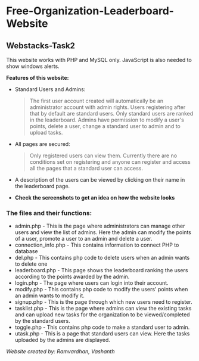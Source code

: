 # Free-Organization-Leaderboard-Website
## Webstacks-Task2

This website works with PHP and MySQL only. JavaScript is also needed to show windows alerts.

**Features of this website:**
- Standard Users and Admins:
  > The first user account created will automatically be an administrator account with admin rights. Users registering after that by default are standard users.
  > Only standard users are ranked in the leaderboard.
  > Admins have permission to modify a user's points, delete a user, change a standard user to admin and to upload tasks.
- All pages are secured:
  > Only registered users can view them. 
  > Currently there are no conditions set on registering and anyone can register and access all the pages that a standard user can access.
- A description of the users can be viewed by clicking on their name in the leaderboard page.

- **Check the screenshots to get an idea on how the website looks**

### The files and their functions:
- admin.php - This is the page where administrators can manage other users and view the list of admins. Here the admin can modify the points of a user, promote a user to an admin and delete a user.
- connection_info.php - This contains information to connect PHP to database
- del.php - This contains php code to delete users when an admin wants to delete one
- leaderboard.php - This page shows the leaderboard ranking the users according to the points awarded by the admin.
- login.php - The page where users can login into their account.
- modify.php - This contains php code to modify the users' points when an admin wants to modify it.
- signup.php - This is the page through which new users need to register.
- tasklist.php - This is the page where admins can view the existing tasks and can upload new tasks for the organization to be viewed/completed by the standard users.
- toggle.php - This contains php code to make a standard user to admin.
- utask.php - This is a page that standard users can view. Here the tasks uploaded by the admins are displayed.

*Website created by: Ramvardhan, Vashanth*
